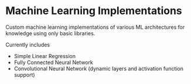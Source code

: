 # Machine Learning Implementations

Custom machine learning implementations of various ML architectures for knowledge using only basic libraries.

Currently includes
- Simple Linear Regression
- Fully Connected Neural Network
- Convolutional Neural Network (dynamic layers and activation function support)
